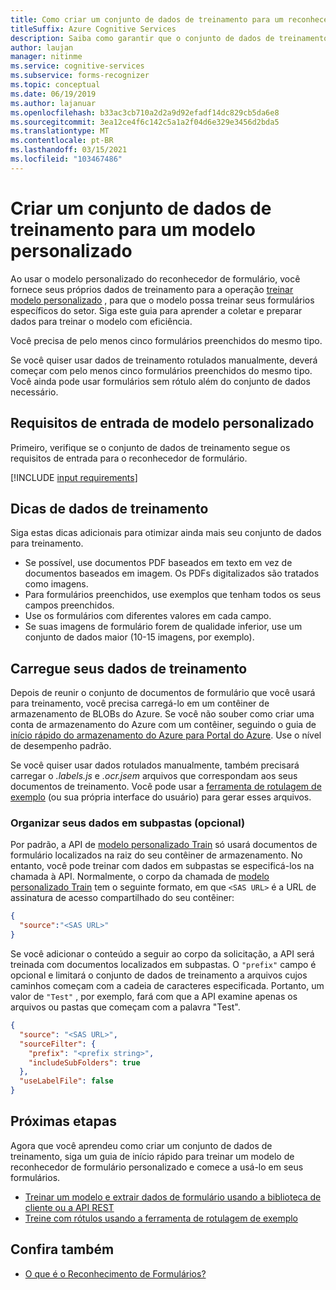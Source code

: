 ```yaml
---
title: Como criar um conjunto de dados de treinamento para um reconhecedor de formulário de modelo personalizado
titleSuffix: Azure Cognitive Services
description: Saiba como garantir que o conjunto de dados de treinamento seja otimizado para treinar um modelo de reconhecimento de formulário.
author: laujan
manager: nitinme
ms.service: cognitive-services
ms.subservice: forms-recognizer
ms.topic: conceptual
ms.date: 06/19/2019
ms.author: lajanuar
ms.openlocfilehash: b33ac3cb710a2d2a9d92efadf14dc829cb5da6e8
ms.sourcegitcommit: 3ea12ce4f6c142c5a1a2f04d6e329e3456d2bda5
ms.translationtype: MT
ms.contentlocale: pt-BR
ms.lasthandoff: 03/15/2021
ms.locfileid: "103467486"
---
```

# <a name="build-a-training-data-set-for-a-custom-model"></a>Criar um conjunto de dados de treinamento para um modelo personalizado

Ao usar o modelo personalizado do reconhecedor de formulário, você fornece seus próprios dados de treinamento para a operação [treinar modelo personalizado](https://westus.dev.cognitive.microsoft.com/docs/services/form-recognizer-api-v2-1-preview-3/operations/TrainCustomModelAsync) , para que o modelo possa treinar seus formulários específicos do setor. Siga este guia para aprender a coletar e preparar dados para treinar o modelo com eficiência.

Você precisa de pelo menos cinco formulários preenchidos do mesmo tipo.

Se você quiser usar dados de treinamento rotulados manualmente, deverá começar com pelo menos cinco formulários preenchidos do mesmo tipo. Você ainda pode usar formulários sem rótulo além do conjunto de dados necessário.

## <a name="custom-model-input-requirements"></a>Requisitos de entrada de modelo personalizado

Primeiro, verifique se o conjunto de dados de treinamento segue os requisitos de entrada para o reconhecedor de formulário.

[!INCLUDE [input requirements](./includes/input-requirements.md)]

## <a name="training-data-tips"></a>Dicas de dados de treinamento

Siga estas dicas adicionais para otimizar ainda mais seu conjunto de dados para treinamento.

* Se possível, use documentos PDF baseados em texto em vez de documentos baseados em imagem. Os PDFs digitalizados são tratados como imagens.
* Para formulários preenchidos, use exemplos que tenham todos os seus campos preenchidos.
* Use os formulários com diferentes valores em cada campo.
* Se suas imagens de formulário forem de qualidade inferior, use um conjunto de dados maior (10-15 imagens, por exemplo).

## <a name="upload-your-training-data"></a>Carregue seus dados de treinamento

Depois de reunir o conjunto de documentos de formulário que você usará para treinamento, você precisa carregá-lo em um contêiner de armazenamento de BLOBs do Azure. Se você não souber como criar uma conta de armazenamento do Azure com um contêiner, seguindo o guia de [início rápido do armazenamento do Azure para Portal do Azure](../../storage/blobs/storage-quickstart-blobs-portal.md). Use o nível de desempenho padrão.

Se você quiser usar dados rotulados manualmente, também precisará carregar o *.labels.js* e *.ocr.jsem* arquivos que correspondam aos seus documentos de treinamento. Você pode usar a [ferramenta de rotulagem de exemplo](./quickstarts/label-tool.md) (ou sua própria interface do usuário) para gerar esses arquivos.

### <a name="organize-your-data-in-subfolders-optional"></a>Organizar seus dados em subpastas (opcional)

Por padrão, a API de [modelo personalizado Train](https://westus.dev.cognitive.microsoft.com/docs/services/form-recognizer-api-v2-1-preview-3/operations/TrainCustomModelAsync) só usará documentos de formulário localizados na raiz do seu contêiner de armazenamento. No entanto, você pode treinar com dados em subpastas se especificá-los na chamada à API. Normalmente, o corpo da chamada de [modelo personalizado Train](https://westus.dev.cognitive.microsoft.com/docs/services/form-recognizer-api-v2-1-preview-3/operations/TrainCustomModelAsync) tem o seguinte formato, em que `<SAS URL>` é a URL de assinatura de acesso compartilhado do seu contêiner:

```json
{
  "source":"<SAS URL>"
}
```

Se você adicionar o conteúdo a seguir ao corpo da solicitação, a API será treinada com documentos localizados em subpastas. O `"prefix"` campo é opcional e limitará o conjunto de dados de treinamento a arquivos cujos caminhos começam com a cadeia de caracteres especificada. Portanto, um valor de `"Test"` , por exemplo, fará com que a API examine apenas os arquivos ou pastas que começam com a palavra "Test".

```json
{
  "source": "<SAS URL>",
  "sourceFilter": {
    "prefix": "<prefix string>",
    "includeSubFolders": true
  },
  "useLabelFile": false
}
```

## <a name="next-steps"></a>Próximas etapas

Agora que você aprendeu como criar um conjunto de dados de treinamento, siga um guia de início rápido para treinar um modelo de reconhecedor de formulário personalizado e comece a usá-lo em seus formulários.

* [Treinar um modelo e extrair dados de formulário usando a biblioteca de cliente ou a API REST](./quickstarts/client-library.md)
* [Treine com rótulos usando a ferramenta de rotulagem de exemplo](./quickstarts/label-tool.md)

## <a name="see-also"></a>Confira também

* [O que é o Reconhecimento de Formulários?](./overview.md)